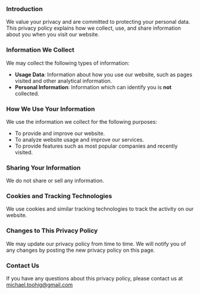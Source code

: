 ### Introduction
We value your privacy and are committed to protecting your personal data. This privacy policy explains how we collect, use, and share information about you when you visit our website.

### Information We Collect
We may collect the following types of information:

- **Usage Data**: Information about how you use our website, such as pages visited and other analytical information.
- **Personal Information**: Information which can identify you is **not** collected.

### How We Use Your Information
We use the information we collect for the following purposes:

- To provide and improve our website.
- To analyze website usage and improve our services.
- To provide features such as most popular companies and recently visited. 

### Sharing Your Information
We do not share or sell any information.

### Cookies and Tracking Technologies
We use cookies and similar tracking technologies to track the activity on our website.

### Changes to This Privacy Policy
We may update our privacy policy from time to time. We will notify you of any changes by posting the new privacy policy on this page.

### Contact Us
If you have any questions about this privacy policy, please contact us at michael.toohig@gmail.com
